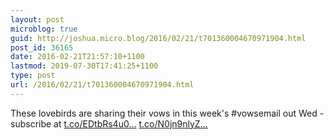 ```yaml
---
layout: post
microblog: true
guid: http://joshua.micro.blog/2016/02/21/t701360004670971904.html
post_id: 36165
date: 2016-02-21T21:57:10+1100
lastmod: 2019-07-30T17:41:25+1100
type: post
url: /2016/02/21/t701360004670971904.html
---
```

These lovebirds are sharing their vows in this week's #vowsemail out Wed - subscribe at [t.co/EDtbRs4u0...](https://t.co/EDtbRs4u0H) [t.co/N0jn9nlyZ...](https://t.co/N0jn9nlyZH)
